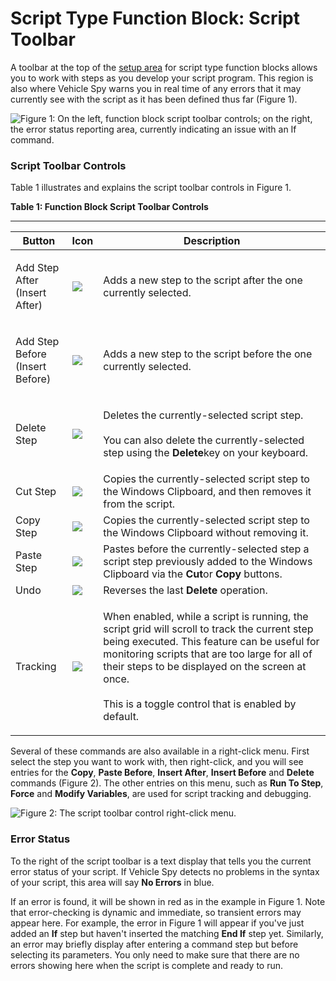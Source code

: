 # Script Type Function Block: Script Toolbar

A toolbar at the top of the [setup area](https://cdn.intrepidcs.net/support/VehicleSpy/spyTestsOver.htm) for script type function blocks allows you to work with steps as you develop your script program. This region is also where Vehicle Spy warns you in real time of any errors that it may currently see with the script as it has been defined thus far (Figure 1).

![Figure 1: On the left, function block script toolbar controls; on the right, the error status reporting area, currently indicating an issue with an If command.](../../../../.gitbook/assets/script\_toolbar.gif)

### Script Toolbar Controls

Table 1 illustrates and explains the script toolbar controls in Figure 1.

**Table 1: Function Block Script Toolbar Controls**

****

| Button                                    | Icon                                                                                          | Description                                                                                                                                                                                                                                                                                                          |
| ----------------------------------------- | --------------------------------------------------------------------------------------------- | -------------------------------------------------------------------------------------------------------------------------------------------------------------------------------------------------------------------------------------------------------------------------------------------------------------------- |
| <p>Add Step After<br>(Insert After)</p>   | ![](https://cdn.intrepidcs.net/support/VehicleSpy/assets/script\_toolbar\_insert\_after.gif)  | Adds a new step to the script after the one currently selected.                                                                                                                                                                                                                                                      |
| <p>Add Step Before<br>(Insert Before)</p> | ![](https://cdn.intrepidcs.net/support/VehicleSpy/assets/script\_toolbar\_insert\_before.gif) | Adds a new step to the script before the one currently selected.                                                                                                                                                                                                                                                     |
| Delete Step                               | ![](https://cdn.intrepidcs.net/support/VehicleSpy/assets/script\_toolbar\_delete.gif)         | <p>Deletes the currently-selected script step.<br><br>You can also delete the currently-selected step using the <strong>Delete</strong>key on your keyboard.</p>                                                                                                                                                     |
| Cut Step                                  | ![](https://cdn.intrepidcs.net/support/VehicleSpy/assets/script\_toolbar\_cut.gif)            | Copies the currently-selected script step to the Windows Clipboard, and then removes it from the script.                                                                                                                                                                                                             |
| Copy Step                                 | ![](https://cdn.intrepidcs.net/support/VehicleSpy/assets/script\_toolbar\_copy.gif)           | Copies the currently-selected script step to the Windows Clipboard without removing it.                                                                                                                                                                                                                              |
| Paste Step                                | ![](https://cdn.intrepidcs.net/support/VehicleSpy/assets/script\_toolbar\_paste.gif)          | Pastes before the currently-selected step a script step previously added to the Windows Clipboard via the **Cut**or **Copy** buttons.                                                                                                                                                                                |
| Undo                                      | ![](https://cdn.intrepidcs.net/support/VehicleSpy/assets/script\_toolbar\_undo.gif)           | Reverses the last **Delete** operation.                                                                                                                                                                                                                                                                              |
| Tracking                                  | ![](https://cdn.intrepidcs.net/support/VehicleSpy/assets/script\_toolbar\_tracking.gif)       | <p>When enabled, while a script is running, the script grid will scroll to track the current step being executed. This feature can be useful for monitoring scripts that are too large for all of their steps to be displayed on the screen at once.<br><br>This is a toggle control that is enabled by default.</p> |



Several of these commands are also available in a right-click menu. First select the step you want to work with, then right-click, and you will see entries for the **Copy**, **Paste Before**, **Insert After**, **Insert Before** and **Delete** commands (Figure 2). The other entries on this menu, such as **Run To Step**, **Force** and **Modify Variables**, are used for script tracking and debugging.



![Figure 2: The script toolbar control right-click menu.](../../../../.gitbook/assets/script\_context\_menu.gif)

### Error Status

To the right of the script toolbar is a text display that tells you the current error status of your script. If Vehicle Spy detects no problems in the syntax of your script, this area will say **No Errors** in blue.

If an error is found, it will be shown in red as in the example in Figure 1. Note that error-checking is dynamic and immediate, so transient errors may appear here. For example, the error in Figure 1 will appear if you've just added an **If** step but haven't inserted the matching **End If** step yet. Similarly, an error may briefly display after entering a command step but before selecting its parameters. You only need to make sure that there are no errors showing here when the script is complete and ready to run.
